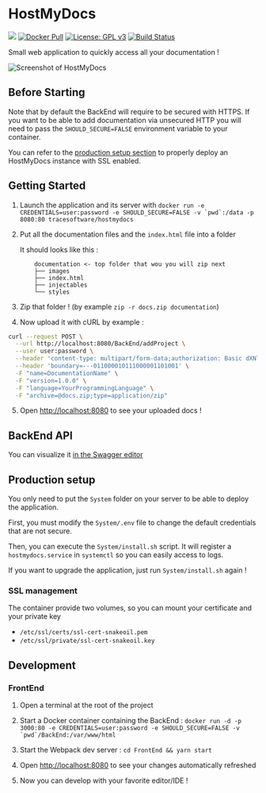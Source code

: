 # HostMyDocs

[![](https://images.microbadger.com/badges/image/tracesoftware/hostmydocs.svg)](https://microbadger.com/images/tracesoftware/hostmydocs "Get your own image badge on microbadger.com")
[![Docker Pull](https://img.shields.io/docker/pulls/tracesoftware/hostmydocs.svg)](https://hub.docker.com/r/tracesoftware/hostmydocs/)
[![License: GPL v3](https://img.shields.io/badge/License-GPL%20v3-blue.svg)](http://www.gnu.org/licenses/gpl-3.0)
[![Build Status](https://travis-ci.org/TraceSoftwareInternational/HostMyDocs.svg?branch=master)](https://travis-ci.org/TraceSoftwareInternational/HostMyDocs)

Small web application to quickly access all your documentation !

![Screenshot of HostMyDocs](http://i.imgur.com/9SpGBdT.png)

## Before Starting

Note that by default the BackEnd will require to be secured with HTTPS. If you want to be able to add documentation via unsecured HTTP you will need to pass the `SHOULD_SECURE=FALSE` environment variable to your container.

You can refer to the [production setup section](#production-setup) to properly deploy an HostMyDocs instance with SSL enabled.

## Getting Started

1) Launch the application and its server with ```docker run -e CREDENTIALS=user:password -e SHOULD_SECURE=FALSE -v `pwd`:/data -p 8080:80 tracesoftware/hostmydocs```

2) Put all the documentation files and the `index.html` file into a folder

    It should looks like this :
    ```
        documentation <- top folder that wou you will zip next
        ├── images
        ├── index.html
        ├── injectables
        └── styles
    ```

3) Zip that folder ! (by example `zip -r docs.zip documentation`)

4) Now upload it with cURL by example :

``` bash
curl --request POST \
  --url http://localhost:8080/BackEnd/addProject \
  --user user:password \
  --header 'content-type: multipart/form-data;authorization: Basic dXNlcjpwYXNzd29yZA==' \
  --header 'boundary=---011000010111000001101001' \
  -F "name=DocumentationName" \
  -F "version=1.0.0" \
  -F "language=YourProgrammingLanguage" \
  -F "archive=@docs.zip;type=application/zip"
```

5) Open [http://localhost:8080](http://localhost:8080) to see your uploaded docs !

## BackEnd API

You can visualize it [in the Swagger editor](http://editor.swagger.io/#/?import=https://cdn.rawgit.com/TraceSoftwareInternational/HostMyDocs/master/BackEnd/specs/swagger.yaml)

## Production setup

You only need to put the `System` folder on your server to be able to deploy the application.

First, you must modify the `System/.env` file to change the default credentials that are not secure.

Then, you can execute the `System/install.sh` script. It will register a `hostmydocs.service` in `systemctl` so you can easily access to logs.

If you want to upgrade the application, just run `System/install.sh` again !

### SSL management

The container provide two volumes, so you can mount your certificate and your private key

- `/etc/ssl/certs/ssl-cert-snakeoil.pem`
- `/etc/ssl/private/ssl-cert-snakeoil.key`

## Development

### FrontEnd

1) Open a terminal at the root of the project

2) Start a Docker container containing the BackEnd : ``docker run -d -p 3000:80 -e CREDENTIALS=user:password -e SHOULD_SECURE=FALSE -v `pwd`/BackEnd:/var/www/html``

3) Start the Webpack dev server : `cd FrontEnd && yarn start`

4) Open [http://localhost:8080]() to see your changes automatically refreshed

5) Now you can develop with your favorite editor/IDE !
